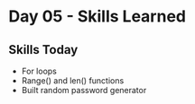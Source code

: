 # Day 05 - Skills Learned

## Skills Today

- For loops
- Range() and len() functions
- Built random password generator
